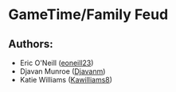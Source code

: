 # GameTime/Family Feud


## Authors:
* Eric O'Neill ([eoneill23](https://github.com/eoneill23))
* Djavan Munroe ([Djavanm](https://github.com/djavanm))
* Katie Williams ([Kawilliams8](https://github.com/kawilliams8))
